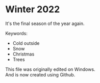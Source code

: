 # Winter 2022

It's the final season of the year again.

Keywords:

* Cold outside
* Snow
* Christmas
* Trees

This file was originally edited on Windows.  
And is now created using Github.
